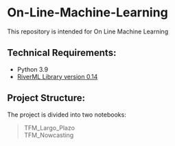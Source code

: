 # On-Line-Machine-Learning
This repository is intended for On Line Machine Learning
## Technical Requirements:
* Python 3.9
* [RiverML Library version 0.14](https://riverml.xyz/0.14.0/)
## Project Structure: 
The project is divided into two notebooks:
> TFM_Largo_Plazo <br>
> TFM_Nowcasting
